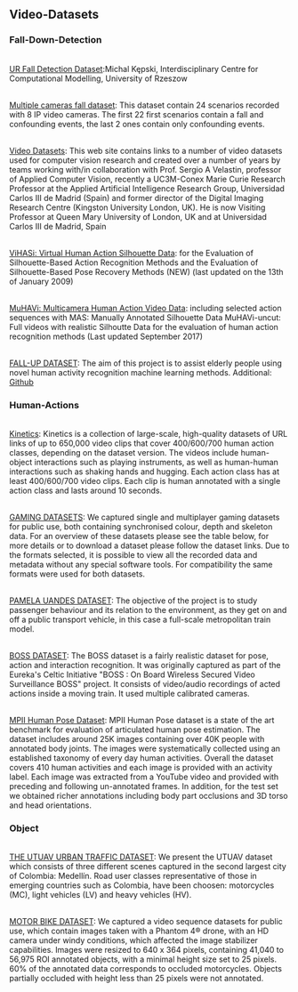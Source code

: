 ## Video-Datasets


### Fall-Down-Detection

<br> [UR Fall Detection Dataset](http://fenix.ur.edu.pl/~mkepski/ds/uf.html):Michal Kępski, Interdisciplinary Centre for Computational Modelling, University of Rzeszow

<br> [Multiple cameras fall dataset](https://www.iro.umontreal.ca/~labimage/Dataset/): This dataset contain 24 scenarios recorded with 8 IP video cameras. The first 22 first scenarios contain a fall and confounding events, the last 2 ones contain only confounding events.

<br> [Video Datasets](http://videodatasets.org/): This web site contains links to a number of video datasets used for computer vision research and created over a number of years by teams working with/in collaboration with  Prof. Sergio A Velastin, professor of Applied Computer Vision, recently a UC3M-Conex Marie Curie Research Professor at the Applied Artificial Intelligence Research Group, Universidad Carlos III de Madrid (Spain) and former director of the Digital Imaging Research Centre (Kingston University London, UK). He is now Visiting Professor at Queen Mary University of London, UK and at Universidad Carlos III de Madrid, Spain

<br> [ViHASi: Virtual Human Action Silhouette Data](http://velastin.dynu.com/VIHASI/): for the Evaluation of Silhouette-Based Action Recognition Methods and the Evaluation of Silhouette-Based Pose Recovery Methods (NEW) (last updated on the 13th of January 2009)

<br> [MuHAVi: Multicamera Human Action Video Data](http://velastin.dynu.com/MuHAVi-MAS/): including selected action sequences with MAS: Manually Annotated Silhouette Data MuHAVi-uncut: Full videos with realistic Silhoutte Data for the evaluation of human action recognition methods (Last updated September 2017) 

<br> [FALL-UP DATASET](https://sites.google.com/up.edu.mx/har-up/): The aim of this project is to assist elderly people using novel human activity recognition machine learning methods. Additional: [Github](https://github.com/jpnm561/HAR-UP)

### Human-Actions

<br> [Kinetics](https://github.com/cvdfoundation/kinetics-dataset): Kinetics is a collection of large-scale, high-quality datasets of URL links of up to 650,000 video clips that cover 400/600/700 human action classes, depending on the dataset version. The videos include human-object interactions such as playing instruments, as well as human-human interactions such as shaking hands and hugging. Each action class has at least 400/600/700 video clips. Each clip is human annotated with a single action class and lasts around 10 seconds.

<br> [GAMING DATASETS](http://velastin.dynu.com/G3D/index.html): We captured single and multiplayer gaming datasets for public use, both containing synchronised colour, depth and skeleton data. For an overview of these datasets please see the table below, for more details or to download a dataset please follow the dataset links. Due to the formats selected, it is possible to view all the recorded data and metadata without any special software tools. For compatibility the same formats were used for both datasets. 

<br> [PAMELA UANDES DATASET](http://videodatasets.org/PAMELA-UANDES): The objective of the project is to study passenger behaviour and its relation to the environment, as they get on and off a public transport vehicle, in this case a full-scale metropolitan train model. 

<br> [BOSS DATASET](http://videodatasets.org/BOSSdata): The BOSS dataset is a fairly realistic dataset for pose, action and interaction recognition. It was originally captured as part of the Eureka's Celtic Initiative "BOSS : On Board Wireless Secured Video Surveillance BOSS" project. It consists of video/audio recordings of acted actions inside a moving train. It used multiple calibrated cameras.

<br> [MPII Human Pose Dataset](http://human-pose.mpi-inf.mpg.de/): MPII Human Pose dataset is a state of the art benchmark for evaluation of articulated human pose estimation. The dataset includes around 25K images containing over 40K people with annotated body joints. The images were systematically collected using an established taxonomy of every day human activities. Overall the dataset covers 410 human activities and each image is provided with an activity label. Each image was extracted from a YouTube video and provided with preceding and following un-annotated frames. In addition, for the test set we obtained richer annotations including body part occlusions and 3D torso and head orientations. 

### Object

<br> [THE UTUAV URBAN TRAFFIC DATASET](http://videodatasets.org/UTUAV): We present the UTUAV dataset which consists of three different scenes captured in the second largest city of Colombia: Medellín. Road user classes representative of those in emerging countries such as Colombia, have been choosen: motorcycles (MC), light vehicles (LV) and heavy vehicles (HV). 

<br> [MOTOR BIKE DATASET](http://videodatasets.org/UrbanMotorbike): We captured a video sequence datasets for public use, which contain images taken with a Phantom 4® drone, with an HD camera under windy conditions, which affected the image stabilizer capabilities.  Images were resized to 640 x 364 pixels, containing 41,040 to 56,975 ROI annotated objects, with a minimal height size set to 25 pixels. 60% of the annotated data corresponds to occluded motorcycles. Objects partially occluded with height less than 25 pixels were not annotated.

